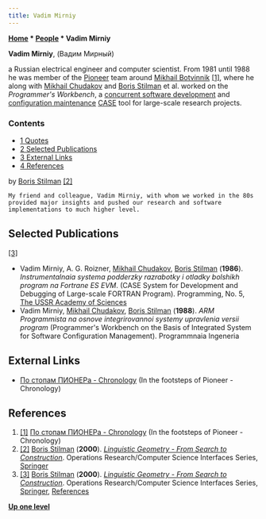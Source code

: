 ```yaml
---
title: Vadim Mirniy
---
```

**[Home](Home "Home") \* [People](People "People") \* Vadim Mirniy**


**Vadim Mirniy**, (Вадим Мирный)  

a Russian electrical engineer and computer scientist. From 1981 until 1988 he was member of the [Pioneer](Pioneer "Pioneer") team around [Mikhail Botvinnik](Mikhail_Botvinnik "Mikhail Botvinnik") <a id="cite-note-1" href="#cite-ref-1">[1]</a>, 
where he along with [Mikhail Chudakov](Mikhail_Chudakov "Mikhail Chudakov") and [Boris Stilman](Boris_Stilman "Boris Stilman") et al. worked on the *Programmer's Workbench*, a [concurrent software development](https://en.wikipedia.org/wiki/Concurrent_engineering) and [configuration maintenance](https://en.wikipedia.org/wiki/Configuration_management) [CASE](https://en.wikipedia.org/wiki/Computer-aided_software_engineering) tool for large-scale research projects.



### Contents


* [1 Quotes](#quotes)
* [2 Selected Publications](#selected-publications)
* [3 External Links](#external-links)
* [4 References](#references)






by [Boris Stilman](Boris_Stilman "Boris Stilman") <a id="cite-note-2" href="#cite-ref-2">[2]</a>




```
My friend and colleague, Vadim Mirniy, with whom we worked in the 80s provided major insights and pushed our research and software implementations to much higher level.

```

## Selected Publications


<a id="cite-note-3" href="#cite-ref-3">[3]</a>



* Vadim Mirniy, A. G. Roizner, [Mikhail Chudakov](Mikhail_Chudakov "Mikhail Chudakov"), [Boris Stilman](Boris_Stilman "Boris Stilman") (**1986**). *Instrumentalnaia systema podderzky razrabotky i otladky bolshikh program na Fortrane ES EVM*. (CASE System for Development and Debugging of Large-scale FORTRAN Program). Programming, No. 5, [The USSR Academy of Sciences](https://en.wikipedia.org/wiki/Russian_Academy_of_Sciences#The_Academy_of_Sciences_of_the_USSR)
* Vadim Mirniy, [Mikhail Chudakov](Mikhail_Chudakov "Mikhail Chudakov"), [Boris Stilman](Boris_Stilman "Boris Stilman") (**1988**). *ARM Programmista na osnove integrirovannoi systemy upravlenia versii program* (Programmer's Workbench on the Basis of Integrated System for Software Configuration Management). Programmnaia Ingeneria


## External Links


* [По стопам ПИОНЕРа - Chronology](http://atimopheyev.narod.ru/AfterPIONEER/inPIONEERsFootsteps/Chronology_of_Model.HTM) (In the footsteps of Pioneer - Chronology)


## References


1. <a id="cite-ref-1" href="#cite-note-1">[1]</a> [По стопам ПИОНЕРа - Chronology](http://atimopheyev.narod.ru/AfterPIONEER/inPIONEERsFootsteps/Chronology_of_Model.HTM) (In the footsteps of Pioneer - Chronology)
2. <a id="cite-ref-2" href="#cite-note-2">[2]</a> [Boris Stilman](Boris_Stilman "Boris Stilman") (**2000**). *[Linguistic Geometry - From Search to Construction](http://atimopheyev.narod.ru/LG01pdf_in_HTML/LG01_eng.HTML)*. Operations Research/Computer Science Interfaces Series, [Springer](https://en.wikipedia.org/wiki/Springer_Science%2BBusiness_Media)
3. <a id="cite-ref-3" href="#cite-note-3">[3]</a> [Boris Stilman](Boris_Stilman "Boris Stilman") (**2000**). *[Linguistic Geometry - From Search to Construction](http://atimopheyev.narod.ru/LG01pdf_in_HTML/LG01_eng.HTML)*. Operations Research/Computer Science Interfaces Series, [Springer](https://en.wikipedia.org/wiki/Springer_Science%2BBusiness_Media), [References](http://atimopheyev.narod.ru/LG01pdf_in_HTML/Ref/lit_en.htm)

**[Up one level](People "People")**







 
